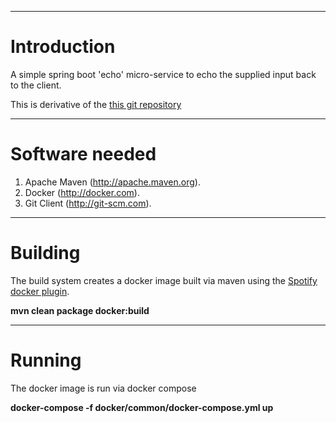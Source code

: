 ----------------------------------------------------------------------------------------------------
# Introduction

A simple spring boot 'echo' micro-service to echo the supplied input back to the client.

This is derivative of the [this git repository](https://github.com/carnellj/spmia-chapter1)


----------------------------------------------------------------------------------------------------
# Software needed

1.	Apache Maven (http://apache.maven.org). 
2.	Docker (http://docker.com).
3.	Git Client (http://git-scm.com).


----------------------------------------------------------------------------------------------------
# Building

The build system creates a docker image built via maven using the [Spotify docker plugin](https://github.com/spotify/docker-maven-plugin). 

   **mvn clean package docker:build**


----------------------------------------------------------------------------------------------------
# Running

The docker image is run via docker compose

   **docker-compose -f docker/common/docker-compose.yml up**

